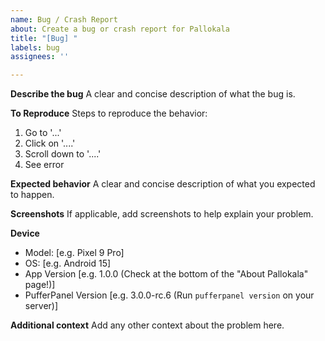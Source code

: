 ```yaml
---
name: Bug / Crash Report
about: Create a bug or crash report for Pallokala
title: "[Bug] "
labels: bug
assignees: ''

---
```


**Describe the bug**
A clear and concise description of what the bug is.

**To Reproduce**
Steps to reproduce the behavior:
1. Go to '...'
2. Click on '....'
3. Scroll down to '....'
4. See error

**Expected behavior**
A clear and concise description of what you expected to happen.

**Screenshots**
If applicable, add screenshots to help explain your problem.

**Device**
 - Model: [e.g. Pixel 9 Pro]
 - OS: [e.g. Android 15]
 - App Version [e.g. 1.0.0 (Check at the bottom of the "About Pallokala" page!)]
 - PufferPanel Version [e.g. 3.0.0-rc.6 (Run `pufferpanel version` on your server)]

**Additional context**
Add any other context about the problem here.
